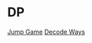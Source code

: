 # DP

<a href="https://leetcode.com/problems/jump-game/description/?envType=problem-list-v2&envId=dynamic-programming">Jump Game</a>
<a href="https://leetcode.com/problems/decode-ways/description/?envType=problem-list-v2&envId=dynamic-programming">Decode Ways</a>
<a href=""></a>
<a href=""></a>
<a href=""></a>
<a href=""></a>
<a href=""></a>
<a href=""></a>
<a href=""></a>
<a href=""></a>
<a href=""></a>
<a href=""></a>
<a href=""></a>
<a href=""></a>
<a href=""></a>
<a href=""></a>
<a href=""></a>
<a href=""></a>

